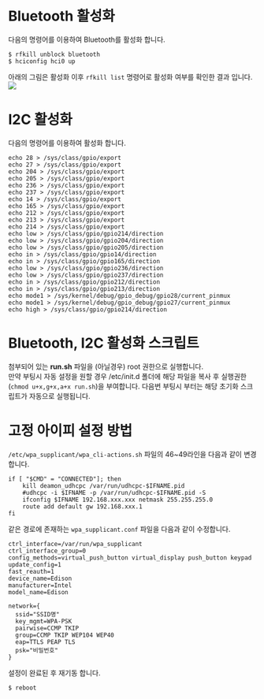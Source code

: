 # Bluetooth 활성화
다음의 명령어를 이용하여 Bluetooth를 활성화 합니다.

```
$ rfkill unblock bluetooth
$ hciconfig hci0 up
```

아래의 그림은 활성화 이후 `rfkill list` 명령어로 활성화 여부를 확인한 결과 입니다.
![](https://docs.google.com/uc?id=0B02RRVY3KrmedV9sY0ZndkdNU2c)

# I2C 활성화
다음의 명령어를 이용하여 활성화 합니다.

```
echo 28 > /sys/class/gpio/export 
echo 27 > /sys/class/gpio/export 
echo 204 > /sys/class/gpio/export 
echo 205 > /sys/class/gpio/export 
echo 236 > /sys/class/gpio/export 
echo 237 > /sys/class/gpio/export 
echo 14 > /sys/class/gpio/export 
echo 165 > /sys/class/gpio/export 
echo 212 > /sys/class/gpio/export 
echo 213 > /sys/class/gpio/export 
echo 214 > /sys/class/gpio/export 
echo low > /sys/class/gpio/gpio214/direction 
echo low > /sys/class/gpio/gpio204/direction 
echo low > /sys/class/gpio/gpio205/direction 
echo in > /sys/class/gpio/gpio14/direction 
echo in > /sys/class/gpio/gpio165/direction 
echo low > /sys/class/gpio/gpio236/direction 
echo low > /sys/class/gpio/gpio237/direction 
echo in > /sys/class/gpio/gpio212/direction 
echo in > /sys/class/gpio/gpio213/direction 
echo mode1 > /sys/kernel/debug/gpio_debug/gpio28/current_pinmux 
echo mode1 > /sys/kernel/debug/gpio_debug/gpio27/current_pinmux 
echo high > /sys/class/gpio/gpio214/direction
```

# Bluetooth, I2C 활성화 스크립트
첨부되어 있는 **run.sh** 파일을 (아닐경우) root 권한으로 실행합니다.  
만약 부팅시 자동 설정을 원할 경우 /etc/init.d 폴더에 해당 파일을 복사 후 실행권한(`chmod u+x,g+x,a+x run.sh`)을 부여합니다. 다음번 부팅시 부터는 해당 초기화 스크립트가 자동으로 실행됩니다.

# 고정 아이피 설정 방법
`/etc/wpa_supplicant/wpa_cli-actions.sh` 파일의 46~49라인을 다음과 같이 변경합니다.  

```
if [ "$CMD" = "CONNECTED"]; then
    kill deamon_udhcpc /var/run/udhcpc-$IFNAME.pid
    #udhcpc -i $IFNAME -p /var/run/udhcpc-$IFNAME.pid -S
    ifconfig $IFNAME 192.168.xxx.xxx netmask 255.255.255.0
    route add default gw 192.168.xxx.1
fi
```

같은 경로에 존재하는 `wpa_supplicant.conf` 파일을 다음과 같이 수정합니다.

```
ctrl_interface=/var/run/wpa_supplicant
ctrl_interface_group=0
config_methods=virtual_push_button virtual_display push_button keypad
update_config=1
fast_reauth=1
device_name=Edison
manufacturer=Intel
model_name=Edison

network={
  ssid="SSID명"
  key_mgmt=WPA-PSK
  pairwise=CCMP TKIP
  group=CCMP TKIP WEP104 WEP40
  eap=TTLS PEAP TLS
  psk="비밀번호"
}
```

설정이 완료된 후 재기동 합니다.

```
$ reboot
```